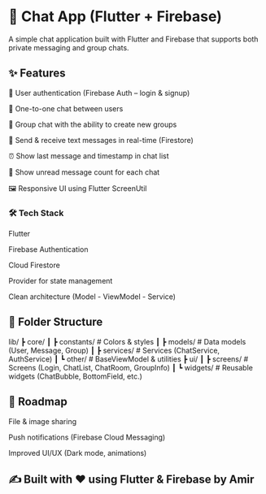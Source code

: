 # 📱 Chat App (Flutter + Firebase)

A simple chat application built with Flutter and Firebase that supports both private messaging and group chats.

## ✨ Features

🔑 User authentication (Firebase Auth – login & signup)

💬 One-to-one chat between users

👥 Group chat with the ability to create new groups

📨 Send & receive text messages in real-time (Firestore)

⏰ Show last message and timestamp in chat list

🔔 Show unread message count for each chat

🖼 Responsive UI using Flutter ScreenUtil

### 🛠 Tech Stack

Flutter

Firebase Authentication

Cloud Firestore

Provider
 for state management

Clean architecture (Model - ViewModel - Service)

## 📂 Folder Structure
lib/
 ┣ core/
 ┃ ┣ constants/        # Colors & styles
 ┃ ┣ models/           # Data models (User, Message, Group)
 ┃ ┣ services/         # Services (ChatService, AuthService)
 ┃ ┗ other/            # BaseViewModel & utilities
 ┣ ui/
 ┃ ┣ screens/          # Screens (Login, ChatList, ChatRoom, GroupInfo)
 ┃ ┗ widgets/          # Reusable widgets (ChatBubble, BottomField, etc.)

## 📌 Roadmap

 File & image sharing

 Push notifications (Firebase Cloud Messaging)

 Improved UI/UX (Dark mode, animations)

## ✍️ Built with ❤️ using Flutter & Firebase by Amir
